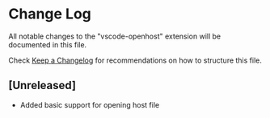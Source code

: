 # Change Log
All notable changes to the "vscode-openhost" extension will be documented in this file.

Check [Keep a Changelog](http://keepachangelog.com/) for recommendations on how to structure this file.

## [Unreleased]
- Added basic support for opening host file